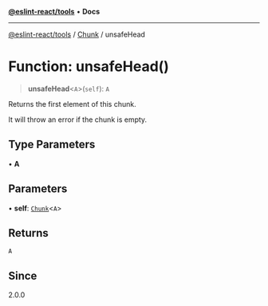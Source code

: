 [**@eslint-react/tools**](../../../README.md) • **Docs**

***

[@eslint-react/tools](../../../README.md) / [Chunk](../README.md) / unsafeHead

# Function: unsafeHead()

> **unsafeHead**\<`A`\>(`self`): `A`

Returns the first element of this chunk.

It will throw an error if the chunk is empty.

## Type Parameters

• **A**

## Parameters

• **self**: [`Chunk`](../interfaces/Chunk.md)\<`A`\>

## Returns

`A`

## Since

2.0.0
